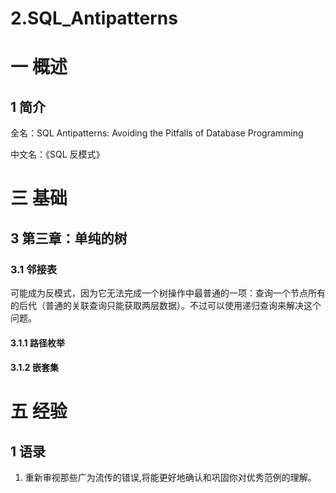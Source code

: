# 2.SQL_Antipatterns

# 一 概述

## 1 简介
全名：SQL Antipatterns: Avoiding the Pitfalls of Database Programming

中文名：《SQL 反模式》



# 三 基础
## 3 第三章：单纯的树
### 3.1 邻接表
可能成为反模式，因为它无法完成一个树操作中最普通的一项：查询一个节点所有的后代（普通的关联查询只能获取两层数据）。不过可以使用递归查询来解决这个问题。

#### 3.1.1 路径枚举 
#### 3.1.2 嵌套集


# 五 经验
## 1 语录

1. 重新审视那些广为流传的错误,将能更好地确认和巩固你对优秀范例的理解。